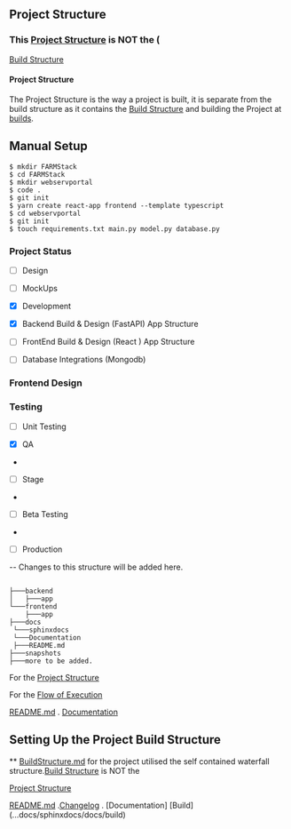 ## Project Structure

### This [Project Structure](...docs/ProjectStructure.md) is NOT the (
[Build Structure](...docs/buildStructure.md)


#### Project  Structure
 
 The Project Structure is the way a project is built, it is separate from the build structure 
as it contains the [Build Structure](...docs/buildStructure.md) and building the Project at [builds](href="D:/FARMStack/webservportalprojectbuild").


## Manual Setup

````
$ mkdir FARMStack
$ cd FARMStack
$ mkdir webservportal
$ code .
$ git init
$ yarn create react-app frontend --template typescript
$ cd webservportal
$ git init
$ touch requirements.txt main.py model.py database.py
````




### Project Status

- [ ] Design
- [ ] MockUps

- [x] Development
- [x] Backend Build & Design (FastAPI)
    App Structure
- [ ] FrontEnd Build & Design (React )
    App Structure
- [ ] Database Integrations (Mongodb)

### Frontend Design


### Testing

- [ ] Unit Testing

- [x] QA
-
- [ ] Stage
-
- [ ] Beta Testing
-
- [ ] Production


-- Changes to this structure will be added here.
```

├───backend
│   ├───app
└───frontend
    ├───app
├───docs
 └───sphinxdocs
 └───Documentation
 ├───README.md
├───snapshots
├───more to be added.

```

For the [Project Structure](...docs/ProjectStructure.md)

For the [Flow of Execution](...docs/flowofexecution.md)

[README.md](...docs/README.md) . [Documentation](...D:/FARMStack/Webservportalproject/docs/sphinxdocs/docs/build) 

## Setting Up the Project Build Structure

** [BuildStructure.md](./docs/buildstructure.md)  for the project utilised the self contained waterfall structure.[Build Structure](...docs/buildStructure.md) is NOT the

[Project Structure](...docs/ProjectStructure.md)






[README.md](...docs/README.md) .[Changelog](.../docs/CHANGELOG.md) . 
[Documentation] [Build] (...docs/sphinxdocs/docs/build) 




